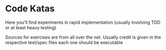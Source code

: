 Code Katas
==========

Here you'll find experiments in rapid implementation
(usually involving TDD or at least heavy testing)

Sources for exercises are from all over the net.
Usually credit is given in the respective test/spec files
each one should be executable
